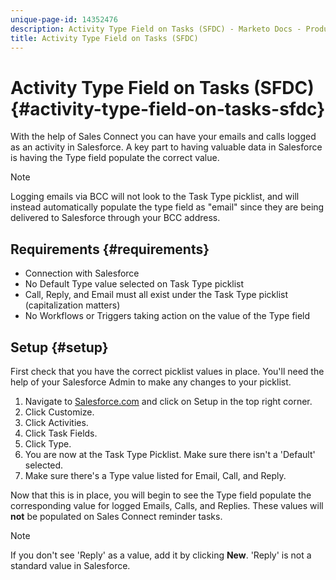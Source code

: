 ```yaml
---
unique-page-id: 14352476
description: Activity Type Field on Tasks (SFDC) - Marketo Docs - Product Documentation
title: Activity Type Field on Tasks (SFDC)
---
```


# Activity Type Field on Tasks (SFDC) {#activity-type-field-on-tasks-sfdc}

With the help of Sales Connect you can have your emails and calls logged as an activity in Salesforce. A key part to having valuable data in Salesforce is having the Type field populate the correct value.

>[!NOTE]
>
>Logging emails via BCC will not look to the Task Type picklist, and will instead automatically populate the type field as "email" since they are being delivered to Salesforce through your BCC address.

## Requirements {#requirements}

* Connection with Salesforce
* No Default Type value selected on Task Type picklist
* Call, Reply, and Email must all exist under the Task Type picklist (capitalization matters)
* No Workflows or Triggers taking action on the value of the Type field

## Setup {#setup}

First check that you have the correct picklist values in place. You'll need the help of your Salesforce Admin to make any changes to your picklist.

1. Navigate to [Salesforce.com](https://salesforce.com) and click on Setup in the top right corner.
1. Click Customize.
1. Click Activities.
1. Click Task Fields.
1. Click Type.
1. You are now at the Task Type Picklist. Make sure there isn't a 'Default' selected.
1. Make sure there's a Type value listed for Email, Call, and Reply.

Now that this is in place, you will begin to see the Type field populate the corresponding value for logged Emails, Calls, and Replies. These values will **not** be populated on Sales Connect reminder tasks.

>[!NOTE]
>
>If you don't see 'Reply' as a value, add it by clicking **New**. 'Reply' is not a standard value in Salesforce.
